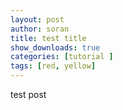 ```yaml
---
layout: post
author: soran
title: test title
show_downloads: true
categories: [tutorial ]
tags: [red, yellow]
---
```


test post